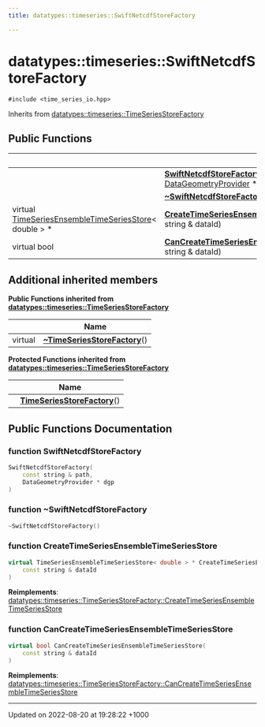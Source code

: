 ```yaml
---
title: datatypes::timeseries::SwiftNetcdfStoreFactory

---
```


# datatypes::timeseries::SwiftNetcdfStoreFactory






`#include <time_series_io.hpp>`

Inherits from [datatypes::timeseries::TimeSeriesStoreFactory](/uchronia-ts-doc/cpp/Classes/classdatatypes_1_1timeseries_1_1TimeSeriesStoreFactory/)

## Public Functions

|                | Name           |
| -------------- | -------------- |
| | **[SwiftNetcdfStoreFactory](/uchronia-ts-doc/cpp/Classes/classdatatypes_1_1timeseries_1_1SwiftNetcdfStoreFactory/#function-swiftnetcdfstorefactory)**(const string & path, [DataGeometryProvider](/uchronia-ts-doc/cpp/Classes/classdatatypes_1_1timeseries_1_1DataGeometryProvider/) * dgp) |
| | **[~SwiftNetcdfStoreFactory](/uchronia-ts-doc/cpp/Classes/classdatatypes_1_1timeseries_1_1SwiftNetcdfStoreFactory/#function-~swiftnetcdfstorefactory)**() |
| virtual [TimeSeriesEnsembleTimeSeriesStore](/uchronia-ts-doc/cpp/Classes/classdatatypes_1_1timeseries_1_1TimeSeriesEnsembleTimeSeriesStore/)< double > * | **[CreateTimeSeriesEnsembleTimeSeriesStore](/uchronia-ts-doc/cpp/Classes/classdatatypes_1_1timeseries_1_1SwiftNetcdfStoreFactory/#function-createtimeseriesensembletimeseriesstore)**(const string & dataId) |
| virtual bool | **[CanCreateTimeSeriesEnsembleTimeSeriesStore](/uchronia-ts-doc/cpp/Classes/classdatatypes_1_1timeseries_1_1SwiftNetcdfStoreFactory/#function-cancreatetimeseriesensembletimeseriesstore)**(const string & dataId) |

## Additional inherited members

**Public Functions inherited from [datatypes::timeseries::TimeSeriesStoreFactory](/uchronia-ts-doc/cpp/Classes/classdatatypes_1_1timeseries_1_1TimeSeriesStoreFactory/)**

|                | Name           |
| -------------- | -------------- |
| virtual | **[~TimeSeriesStoreFactory](/uchronia-ts-doc/cpp/Classes/classdatatypes_1_1timeseries_1_1TimeSeriesStoreFactory/#function-~timeseriesstorefactory)**() |

**Protected Functions inherited from [datatypes::timeseries::TimeSeriesStoreFactory](/uchronia-ts-doc/cpp/Classes/classdatatypes_1_1timeseries_1_1TimeSeriesStoreFactory/)**

|                | Name           |
| -------------- | -------------- |
| | **[TimeSeriesStoreFactory](/uchronia-ts-doc/cpp/Classes/classdatatypes_1_1timeseries_1_1TimeSeriesStoreFactory/#function-timeseriesstorefactory)**() |


## Public Functions Documentation

### function SwiftNetcdfStoreFactory

```cpp
SwiftNetcdfStoreFactory(
    const string & path,
    DataGeometryProvider * dgp
)
```


### function ~SwiftNetcdfStoreFactory

```cpp
~SwiftNetcdfStoreFactory()
```


### function CreateTimeSeriesEnsembleTimeSeriesStore

```cpp
virtual TimeSeriesEnsembleTimeSeriesStore< double > * CreateTimeSeriesEnsembleTimeSeriesStore(
    const string & dataId
)
```


**Reimplements**: [datatypes::timeseries::TimeSeriesStoreFactory::CreateTimeSeriesEnsembleTimeSeriesStore](/uchronia-ts-doc/cpp/Classes/classdatatypes_1_1timeseries_1_1TimeSeriesStoreFactory/#function-createtimeseriesensembletimeseriesstore)


### function CanCreateTimeSeriesEnsembleTimeSeriesStore

```cpp
virtual bool CanCreateTimeSeriesEnsembleTimeSeriesStore(
    const string & dataId
)
```


**Reimplements**: [datatypes::timeseries::TimeSeriesStoreFactory::CanCreateTimeSeriesEnsembleTimeSeriesStore](/uchronia-ts-doc/cpp/Classes/classdatatypes_1_1timeseries_1_1TimeSeriesStoreFactory/#function-cancreatetimeseriesensembletimeseriesstore)


-------------------------------

Updated on 2022-08-20 at 19:28:22 +1000
